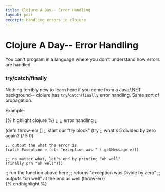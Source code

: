 ```yaml
---
title: Clojure A Day-- Error Handling
layout: post
excerpt: Handling errors in clojure
---
```


# Clojure A Day-- Error Handling

You can't program in a language where you don't understand how errors are handled. 

### try/catch/finally

Nothing terribly new to learn here if you come from a Java/.NET background-- clojure has `try`/`catch`/`finally` error handling. Same sort of propagation. 

Example:

{% highlight clojure %}
;;
;; error handling
;;

(defn throw-err []
  ;; start our "try block"
  (try
    ;; what's 5 divided by zero again?
    (/ 5 0)
    
    ;; output the what the error is
    (catch Exception e (str "exception was " (.getMessage e)))
    
    ;; no matter what, let's end by printing "oh well"
    (finally prn "oh well")))


;; run the function above here
;; returns "exception was Divide by zero"
;; outputs "oh well" at the end as well
(throw-err)   
{% endhighlight %}